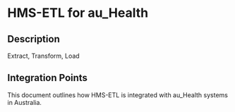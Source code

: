 # HMS-ETL for au_Health

## Description

Extract, Transform, Load

## Integration Points

This document outlines how HMS-ETL is integrated with au_Health systems in Australia.
